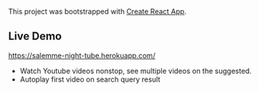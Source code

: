 This project was bootstrapped with [Create React App](https://github.com/facebook/create-react-app).

## Live Demo

https://salemme-night-tube.herokuapp.com/

- Watch Youtube videos nonstop, see multiple videos on the suggested.
- Autoplay first video on search query result
